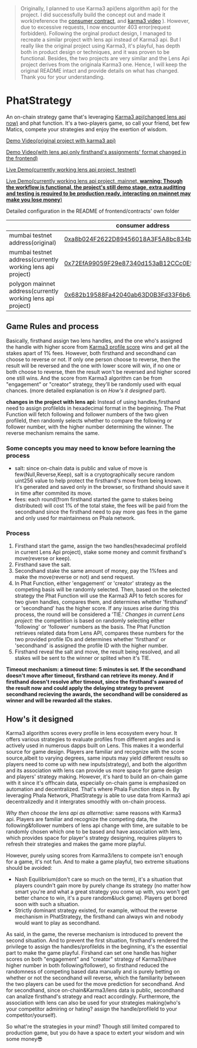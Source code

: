 > Originally, I planned to use Karma3 api(lens algorithm api) for the project. I did successfully build the concept out and made it work(reference the [consumer contract](https://mumbai.polygonscan.com/address/0xa8b024f2622d89456018a3f5a8bc834b9fb8215e), and [karma3 video](https://www.youtube.com/watch?v=WrLH3gKIidQ) ). However, due to excessive requests, I now encounter 403 error(request forbidden). Following the orginal product design, I managed to recreate a similar project with lens api instead of Karma3 api. But I really like the original project using Karma3, it's playful, has depth both in product design or techniques, and it was proven to be functional. Besides, the two projects are very similar and the Lens Api project derives from the originala Karma3 one. Hence, I will keep the original README intact and provide details on what has changed. Thank you for your understanding.

# PhatStrategy
An on-chain strategy game that's leveraging [Karma3 api(changed lens api now)](https://openapi.lens.k3l.io/) and phat function. It's a two-players game, so call your friend, bet few Matics, compete your strategies and enjoy the exertion of wisdom.

[Demo Video(original project with karma3 api)](https://www.youtube.com/watch?v=WrLH3gKIidQ)

[Demo Video(with lens api,only firsthand's assignments' format changed in the frontend)](https://youtu.be/H3bQjRgwXS4) 

[Live Demo(currently working lens api project, testnet)](https://phata-strategy.vercel.app/) 

[Live Demo(currently working lens api project, mainnet, **warning: Though the workflow is functional, the project's still demo stage, extra auditting and testing is required to be production ready, interacting on mainnet may make you lose money**)](https://phat-strategy.vercel.app/)

Detailed configuration in the README of frontend/contracts' own folder 


||consumer address|lens oracle endpoint|
|-|-|-|
|mumbai testnet address(original)|[0xa8b024F2622D89456018A3F5A8bc834b9FB8215E](https://mumbai.polygonscan.com/address/0xa8b024F2622D89456018A3F5A8bc834b9FB8215E)|0x600951d64bea76d39fba9c9529b5e6e51f61883f|
|mumbai testnet address(currently working lens api project)|[0x72EfA99059F29e87340d153aB12CCc0E562985e9](https://mumbai.polygonscan.com/address/0x72EfA99059F29e87340d153aB12CCc0E562985e9)|0x522ed09cdc771ac9c987946cd64b316182a9d67d|
|polygon mainnet address(currently working lens api project)|[0x682b19588Fa42040ab63D0B3Fd33F6b631EA8e15](https://polygonscan.com/address/0x682b19588fa42040ab63d0b3fd33f6b631ea8e15)|0x01b4f037276e2734aa19417150a4a30a7d81b589|

## Game Rules and process
Basically, firsthand assign two lens handles, and the one who's assigned the handle with higher score from [Karma3 profile score](https://docs.karma3labs.com/decentralized-social/lens-protocol) wins and get all the stakes apart of 1% fees. However, both firsthand and secondhand can choose to reverse or not. If only one person choose to reverse, then the result will be reversed and the one with lower score will win, if no one or both choose to reverse, then the result won't be reversed and higher scored one still wins. And the score from Karma3 algorithm can be from "engagement" or "creator" strategy, they'll be randomly used with equal chances. (more detailed explanation is on *How's it designed* part). 

**changes in the project with lens api:**
Instead of using handles,firsthand need to assign profileIds in hexadecimal format in the beginning. The Phat Function will fetch following and follower numbers of the two given profileId, then randomly selects whether to compare the following or follower number, with the higher number determining the winner. The reverse mechanism remains the same.

### Some concepts you may need to know before learning the process
- salt: since on-chain data is public and value of move is few(Null,Reverse,Keep), salt is a cryptographically secure random uint256 value to help protect the firsthand's move from being known. It's generated and saved only in the browser, so firsthand should save it in time after commited its move.
- fees: each round(from firsthand started the game to stakes being distributed) will cost 1% of the total stake, the fees will be paid from the secondhand since the firsthand need to pay more gas fees in the game and only used for maintainness on Phala network.

### Process
1. Firsthand start the game, assign the two handles(hexadecimal profileId in current Lens Api project), stake some money and commit firsthand's move(reverse or keep).
2. Firsthand save the salt.
3. Secondhand stake the same amount of money, pay the 1%fees and make the move(reverse or not) and send request.
4. In Phat Function, either 'engagement' or 'creator' strategy as the competing basis will be randomly selected. Then, based on the selected strategy the Phat Function will use the Karma3 API to fetch scores for two given handles, compares them, and determines whether 'firsthand' or 'secondhand' has the higher score. If any issues arise during this process, the round will be considered a 'TIE.'
*Changes in current Lens project:* the competition is based on randomly selecting either 'following' or 'follower' numbers as the basis. The Phat Function retrieves related data from Lens API, compares these numbers for the two provided profile IDs and determines whether 'firsthand' or 'secondhand' is assigned the profile ID with the higher number.
6. Firsthand reveal the salt and move, the result being resolved, and all stakes will be sent to the winner or splited when it's TIE.

**Timeout mechanism: a timeout time: 5 minutes is set. If the secondhand doesn't move after timeout, firsthand can retrieve its money. And if firsthand doesn't resolve after timeout, since the firsthand's awared of the result now and could apply the delaying strategy to prevent secondhand recieving the awards, the secondhand will be considered as winner and will be rewarded all the stakes.**

## How's it designed
Karma3 algorithm scores every profile in lens ecosystem every hour. It offers various strategies to evaluate profiles from different angles and is actively used in numerous dapps built on Lens. This makes it a wonderful source for game design. Players are familiar and recognize with the score source,albeit to varying degrees, same inputs may yield different results so players need to come up with new inputs(strategy), and both the algorithm and its association with lens can provide us more space for game design and players' strategy making. However, it's hard to build an on-chain game with it since it's offhcain data, especially on-chain game is emphasized on automation and decentralized. That's where Phala Function steps in. By leveraging Phala Network, PhatStrategy is able to use data from Karma3 api decentralizedly and it intergrates smoothly with on-chain process.

*Why then choose the lens api as alternative*: same reasons with Karma3 api. Players are familiar and recognize the competing data, the following&follower numbers of lens api change with time, are suitable to be randomly chosen which one to be based and have association with lens, which provides space for player's strategy designing, requires players to refresh their strategies and makes the game more playful.

However, purely using scores from Karma3/lens to compete isn't enough for a game, it's not fun. And to make a game playful, two extreme situations should be avoided:

* Nash Equilibrium(don't care so much on the term), it's a situation that players coundn't gain more by purely change its strategy (no matter how smart you're and what a great strategy you come up with, you won't get better chance to win, it's a pure random&luck game). Players get bored soon with such a situation.
* Strictly dominant strategy existed, for example, without the reverse mechanism in PhatStrategy, the firsthand can always win and nobody would want to play as secondhand.

As said, in the game, the reverse mechanism is introduced to prevent the second situation. And to prevent the first situation, firsthand's rendered the privilege to assign the handles/profileIds in the beginning, it's the essential part to make the game playful. Firshand can set one handle has higher scores on both "engagement" and "creator" strategy of Karma3/(have higher number in both following/follower), so firsthand reduced the randomness of competing based data manually and is purely betting on whether or not the secondhand will reverse, which the familiarity between the two players can be used for the move prediction for secondhand. And for secondhand, since on-chain&Karma3/lens data is public, secondhand can analize firsthand's strategy and react accordingly. Furthermore, the association with lens can also be used for your strategies making(who's your competitor admiring or hating? assign the handle/profileId to your competitor/yourself). 

So what're the strategies in your mind? Though still limited compared to production game, but you do have a space to extert your wisdom and win some money😎

